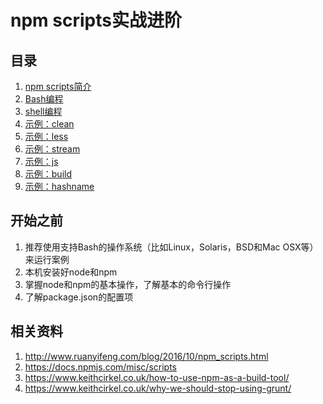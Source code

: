 # npm scripts实战进阶

## 目录
1. [npm scripts简介](1.intro)
2. [Bash编程](2.Bash)
3. [shell编程](3.shell)
4. [示例：clean](4.clean)
5. [示例：less](5.less)
6. [示例：stream](6.stream)
7. [示例：js](7.js)
8. [示例：build](8.build)
9. [示例：hashname](9.hashname)

## 开始之前

1. 推荐使用支持Bash的操作系统（比如Linux，Solaris，BSD和Mac OSX等）来运行案例
2. 本机安装好node和npm
3. 掌握node和npm的基本操作，了解基本的命令行操作
4. 了解package.json的配置项

## 相关资料

1. http://www.ruanyifeng.com/blog/2016/10/npm_scripts.html
2. https://docs.npmjs.com/misc/scripts
3. https://www.keithcirkel.co.uk/how-to-use-npm-as-a-build-tool/
4. https://www.keithcirkel.co.uk/why-we-should-stop-using-grunt/